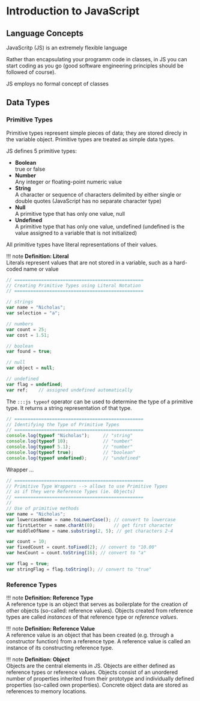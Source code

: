 # Introduction to JavaScript

## Language Concepts

JavaScritp (JS) is an extremely flexible language

Rather than encapsulating your programm code in classes, in JS you can start coding as you go (good software engineering principles should be followed of course).

JS employs no formal concept of classes




## Data Types

### Primitive Types

Primitive types represent simple pieces of data; they are stored direcly in the variable object. 
Primitive types are treated as simple data types.

JS defines 5 primitive types:

- **Boolean**  
    true or false
- **Number**  
    Any integer or floating-point numeric value
- **String**  
    A character or sequence of characters delimited by either single or double quotes (JavaScript has no separate character type)
- **Null**  
    A primitive type that has only one value, null
- **Undefined**  
    A primitive type that has only one value, undefined (undefined is the value assigned to a variable that is not initialized)

All primitive types have literal representations of their values.

!!! note
    __Definition: Literal__  
    Literals represent values that are not stored in a variable, such as a hard-coded name or value 

``` javascript
// ================================================
// Creating Primitive Types using Literal Notation
// ================================================

// strings
var name = "Nicholas";
var selection = "a";

// numbers
var count = 25;
var cost = 1.51;

// boolean
var found = true;

// null
var object = null;

// undefined
var flag = undefined;
var ref;    // assigned undefined automatically
```


The `:::js typeof` operator can be used to determine the type of a primitive type. It returns a string representation of that type.

``` javascript
// ================================================
// Identifying the Type of Primitive Types 
// ================================================
console.log(typeof "Nicholas");     // "string"
console.log(typeof 10);             // "number"
console.log(typeof 5.1);            // "number"
console.log(typeof true);           // "boolean"
console.log(typeof undefined);      // "undefined"
```
Wrapper ...

``` javascript
// ================================================
// Primitive Type Wrappers --> allows to use Primitive Types
// as if they were Reference Types (ie. Objects)
// ================================================
//
// Use of primitive methods
var name = "Nicholas";
var lowercaseName = name.toLowerCase(); // convert to lowercase
var firstLetter = name.charAt(0);       // get first character
var middleOfName = name.substring(2, 5); // get characters 2-4

var count = 10;
var fixedCount = count.toFixed(2); // convert to "10.00"
var hexCount = count.toString(16); // convert to "a"

var flag = true;
var stringFlag = flag.toString(); // convert to "true"
```



### Reference Types

!!! note
    __Definition: Reference Type__  
    A reference type is an object that serves as boilerplate for the creation of other objects (so-called: reference values). 
    Objects created from reference types are called _instances_ of that reference type or _reference values_.

 

!!! note
    __Definition: Reference Value__  
    A reference value is an object that has been created (e.g. through a constructor function) from a reference type. 
    A reference value is called an instance of its constructing reference type.


!!! note
    __Definition: Object__  
    Objects are the central elements in JS. 
    Objects are either defined as reference types or reference values.
    Objects consist of an unordered number of properties inherited from their prototype and individually defined properties (so-called own properties).
    Concrete object data are stored as references to memory locations.

